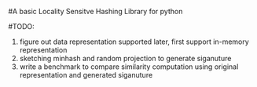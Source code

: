 #A basic Locality Sensitve Hashing Library for python 

#TODO:
1. figure out data representation supported later, first support in-memory representation
2. sketching minhash and random projection to generate siganuture
3. write a benchmark to compare similarity computation using original representation and generated siganuture
